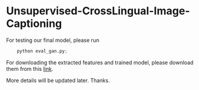 # Unsupervised-CrossLingual-Image-Captioning

For testing our final model, please run
```python
    python eval_gan.py;
```

For downloading the extracted features and trained model, please download them from this [link](https://drive.google.com/drive/folders/18tSNvcUU79aySd6MWV3j_zwx7dC6KVuT?usp=sharing). 

More details will be updated later. Thanks.

